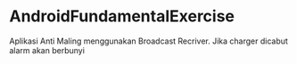 # AndroidFundamentalExercise

Aplikasi Anti Maling menggunakan Broadcast Recriver. Jika charger dicabut alarm akan berbunyi
